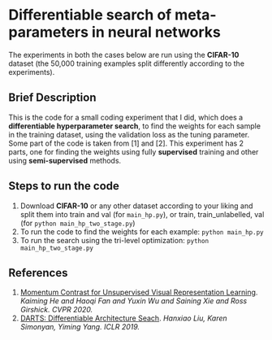 # Differentiable search of meta-parameters in neural networks
The experiments in both the cases below are run using the **CIFAR-10** dataset (the 50,000 training examples split differently according to the experiments).
## Brief Description
This is the code for a small coding experiment that I did, which does a **differentiable hyperparameter search**, to find the weights for each sample in the training dataset, using the validation loss as the tuning parameter. Some part of the code is taken from [1] and [2]. This experiment has 2 parts, one for finding the weights using fully **supervised** training and other using **semi-supervised** methods. 
## Steps to run the code
1. Download **CIFAR-10** or any other dataset according to your liking and split them into train and val (for `main_hp.py`), or train, train_unlabelled, val (for `python main_hp_two_stage.py`)
2. To run the code to find the weights for each example: `python main_hp.py`
3. To run the search using the tri-level optimization: `python main_hp_two_stage.py`
## References
1. [Momentum Contrast for Unsupervised Visual Representation Learning](https://arxiv.org/abs/1911.05722). _Kaiming He and Haoqi Fan and Yuxin Wu and Saining Xie and Ross Girshick. CVPR 2020._ 
2. [DARTS: Differentiable Architecture Seach](https://arxiv.org/abs/1806.09055). _Hanxiao Liu, Karen Simonyan, Yiming Yang. ICLR 2019._ 
